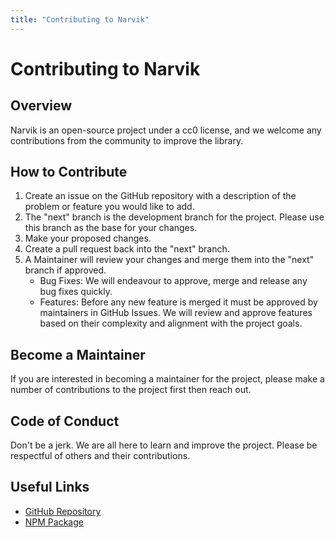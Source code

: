 ```yaml
---
title: "Contributing to Narvik"
---
```


# Contributing to Narvik

## Overview
Narvik is an open-source project under a cc0 license, and we welcome any contributions from the community to improve the library.

## How to Contribute
1. Create an issue on the GitHub repository with a description of the problem or feature you would like to add.
2. The "next" branch is the development branch for the project. Please use this branch as the base for your changes.
3. Make your proposed changes.
4. Create a pull request back into the "next" branch.
5. A Maintainer will review your changes and merge them into the "next" branch if approved.
   - Bug Fixes: We will endeavour to approve, merge and release any bug fixes quickly.
   - Features: Before any new feature is merged it must be approved by maintainers in GitHub Issues. We will review and approve features based on their complexity and alignment with the project goals.

## Become a Maintainer
If you are interested in becoming a maintainer for the project, please make a number of contributions to the project first then reach out.

## Code of Conduct
Don't be a jerk. We are all here to learn and improve the project. Please be respectful of others and their contributions.

## Useful Links
- [GitHub Repository](https://github.com/gnk-softworks/narvik)
- [NPM Package](https://www.npmjs.com/package/narvik)